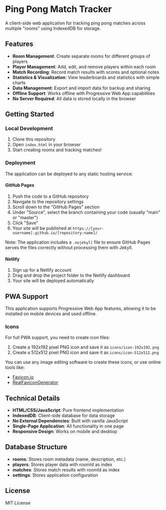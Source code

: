 # Ping Pong Match Tracker

A client-side web application for tracking ping pong matches across multiple "rooms" using IndexedDB for storage.

## Features

- **Room Management**: Create separate rooms for different groups of players
- **Player Management**: Add, edit, and remove players within each room
- **Match Recording**: Record match results with scores and optional notes
- **Statistics & Visualization**: View leaderboards and statistics with simple charts
- **Data Management**: Export and import data for backup and sharing
- **Offline Support**: Works offline with Progressive Web App capabilities
- **No Server Required**: All data is stored locally in the browser

## Getting Started

### Local Development

1. Clone this repository
2. Open `index.html` in your browser
3. Start creating rooms and tracking matches!

### Deployment

The application can be deployed to any static hosting service:

#### GitHub Pages

1. Push the code to a GitHub repository
2. Navigate to the repository settings
3. Scroll down to the "GitHub Pages" section
4. Under "Source", select the branch containing your code (usually "main" or "master")
5. Click "Save"
6. Your site will be published at `https://[your-username].github.io/[repository-name]/`

Note: The application includes a `.nojekyll` file to ensure GitHub Pages serves the files correctly without processing them with Jekyll.

#### Netlify

1. Sign up for a Netlify account
2. Drag and drop the project folder to the Netlify dashboard
3. Your site will be deployed automatically

## PWA Support

This application supports Progressive Web App features, allowing it to be installed on mobile devices and used offline.

### Icons

For full PWA support, you need to create icon files:

1. Create a 192x192 pixel PNG icon and save it as `icons/icon-192x192.png`
2. Create a 512x512 pixel PNG icon and save it as `icons/icon-512x512.png`

You can use any image editing software to create these icons, or use online tools like:

- [Favicon.io](https://favicon.io/)
- [RealFaviconGenerator](https://realfavicongenerator.net/)

## Technical Details

- **HTML/CSS/JavaScript**: Pure frontend implementation
- **IndexedDB**: Client-side database for data storage
- **No External Dependencies**: Built with vanilla JavaScript
- **Single-Page Application**: All functionality in one page
- **Responsive Design**: Works on mobile and desktop

## Database Structure

- **rooms**: Stores room metadata (name, description, etc.)
- **players**: Stores player data with roomId as index
- **matches**: Stores match results with roomId as index
- **settings**: Stores application configuration

## License

MIT License
